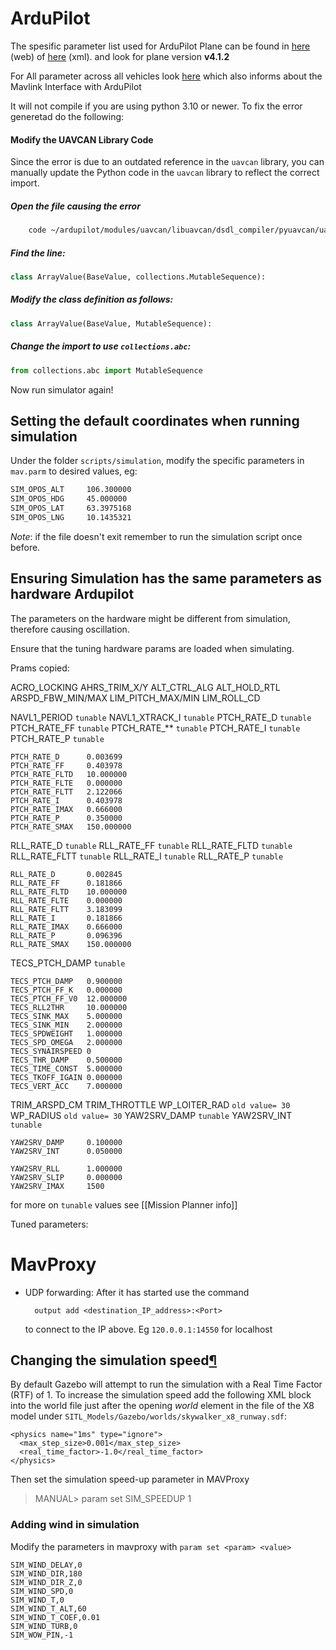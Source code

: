 

# ArduPilot

The spesific parameter list used for ArduPilot Plane can be found in [here](https://ardupilot.org/plane/docs/parameters.html)  (web) of [here](https://autotest.ardupilot.org/Parameters/ArduPlane/apm.pdef.xml) (xml).
and look for plane version **v4.1.2**

For All parameter across all vehicles look [here](https://ardupilot.org/dev/docs/mavlink-get-set-params.html) which also informs about the Mavlink Interface with ArduPilot


It will not compile if you are using python 3.10 or newer. To fix the error generetad do the following:

#### Modify the UAVCAN Library Code

Since the error is due to an outdated reference in the `uavcan` library, you can manually update the Python code in the `uavcan` library to reflect the correct import.

##### Open the file causing the error 

```bash
	code ~/ardupilot/modules/uavcan/libuavcan/dsdl_compiler/pyuavcan/uavcan/transport.py
```
	

 ##### Find the line:
    
    
```python
class ArrayValue(BaseValue, collections.MutableSequence):
```

##### Modify the class definition as follows:
    
    
```python
class ArrayValue(BaseValue, MutableSequence):
```


##### Change the import to use `collections.abc`:
    
    
```python
from collections.abc import MutableSequence
```
    
    

Now run simulator again!



## Setting the default coordinates when running simulation

Under the folder `scripts/simulation`, modify the specific parameters in `mav.parm` to desired values, eg:  
```bash
SIM_OPOS_ALT     106.300000
SIM_OPOS_HDG     45.000000
SIM_OPOS_LAT     63.3975168
SIM_OPOS_LNG     10.1435321
```

*Note*: if the file doesn't exit remember to run the simulation script once before. 


## Ensuring Simulation has the same parameters as hardware Ardupilot


The parameters on the hardware might be different from simulation, therefore causing  oscillation. 

Ensure that the tuning hardware params are loaded when simulating.

Prams copied:

ACRO_LOCKING
AHRS_TRIM_X/Y
ALT_CTRL_ALG
ALT_HOLD_RTL
ARSPD_FBW_MIN/MAX
LIM_PITCH_MAX/MIN
LIM_ROLL_CD

NAVL1_PERIOD `tunable` 
NAVL1_XTRACK_I  `tunable` 
PTCH_RATE_D  `tunable`
PTCH_RATE_FF  `tunable`
PTCH_RATE_**  `tunable`
PTCH_RATE_I  `tunable`
PTCH_RATE_P  `tunable`

```tunables
PTCH_RATE_D      0.003699
PTCH_RATE_FF     0.403978
PTCH_RATE_FLTD   10.000000
PTCH_RATE_FLTE   0.000000
PTCH_RATE_FLTT   2.122066
PTCH_RATE_I      0.403978
PTCH_RATE_IMAX   0.666000
PTCH_RATE_P      0.350000
PTCH_RATE_SMAX   150.000000
```

RLL_RATE_D `tunable`
RLL_RATE_FF `tunable`
RLL_RATE_FLTD `tunable`
RLL_RATE_FLTT `tunable`
RLL_RATE_I `tunable`
RLL_RATE_P `tunable`

```tunables
RLL_RATE_D       0.002845
RLL_RATE_FF      0.181866
RLL_RATE_FLTD    10.000000
RLL_RATE_FLTE    0.000000
RLL_RATE_FLTT    3.183099
RLL_RATE_I       0.181866
RLL_RATE_IMAX    0.666000
RLL_RATE_P       0.096396
RLL_RATE_SMAX    150.000000
```

TECS_PTCH_DAMP `tunable`


```tunables
TECS_PTCH_DAMP   0.900000
TECS_PTCH_FF_K   0.000000
TECS_PTCH_FF_V0  12.000000
TECS_RLL2THR     10.000000
TECS_SINK_MAX    5.000000
TECS_SINK_MIN    2.000000
TECS_SPDWEIGHT   1.000000
TECS_SPD_OMEGA   2.000000
TECS_SYNAIRSPEED 0
TECS_THR_DAMP    0.500000
TECS_TIME_CONST  5.000000
TECS_TKOFF_IGAIN 0.000000
TECS_VERT_ACC    7.000000
```

TRIM_ARSPD_CM
TRIM_THROTTLE 
WP_LOITER_RAD  `old value= 30`
WP_RADIUS  `old value= 30`
YAW2SRV_DAMP `tunable`
YAW2SRV_INT `tunable`

```tunables
YAW2SRV_DAMP     0.100000
YAW2SRV_INT      0.050000

YAW2SRV_RLL      1.000000
YAW2SRV_SLIP     0.000000
YAW2SRV_IMAX     1500
```

for more on `tunable` values see [[Mission Planner info]]

Tuned parameters:






# MavProxy

- UDP forwarding:
	After it has started use the command
	
		output add <destination_IP_address>:<Port>
	to connect to the IP above. Eg `120.0.0.1:14550` for localhost



## Changing the simulation speed[¶](https://ardupilot.org/dev/docs/sitl-with-gazebo.html#changing-the-simulation-speed "Link to this heading")



By default Gazebo will attempt to run the simulation with a Real Time Factor (RTF) of 1. To increase the simulation speed add the following XML block into the world file just after the opening *world* element in the file of the X8 model under `SITL_Models/Gazebo/worlds/skywalker_x8_runway.sdf`:

```sdf
<physics name="1ms" type="ignore">
  <max_step_size>0.001</max_step_size>
  <real_time_factor>-1.0</real_time_factor>
</physics>
```

Then set the simulation speed-up parameter in MAVProxy

> MANUAL> param set SIM_SPEEDUP 1


### Adding wind in simulation
Modify the parameters  in mavproxy with `param set <param> <value>`
```example params
SIM_WIND_DELAY,0
SIM_WIND_DIR,180
SIM_WIND_DIR_Z,0
SIM_WIND_SPD,0
SIM_WIND_T,0
SIM_WIND_T_ALT,60
SIM_WIND_T_COEF,0.01
SIM_WIND_TURB,0
SIM_WOW_PIN,-1
```